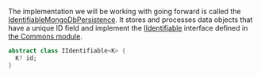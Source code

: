 
The implementation we will be working with going forward is called the [IdentifiableMongoDbPersistence](../../../toolkit_api/dart/mongodb/persistence/identifiable_mongodb_persistence/). It stores and processes data objects that have a unique ID field and implement the [IIdentifiable](../../../toolkit_api/dart/commons/data/iidentifiable/) interface defined in [the Commons module](../../../toolkit_api/dart/commons).

```dart
abstract class IIdentifiable<K> {
  K? id;
}

```


